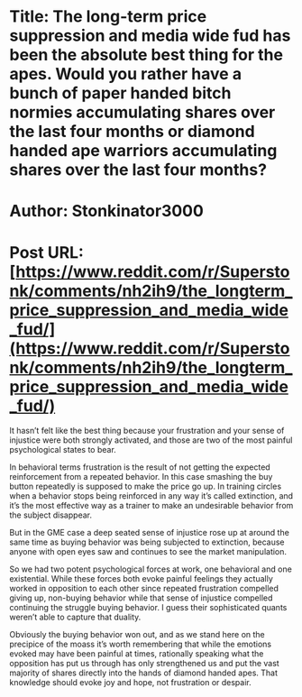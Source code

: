 # Title: The long-term price suppression and media wide fud has been the absolute best thing for the apes. Would you rather have a bunch of paper handed bitch normies accumulating shares over the last four months or diamond handed ape warriors accumulating shares over the last four months?
# Author: Stonkinator3000
# Post URL: [https://www.reddit.com/r/Superstonk/comments/nh2ih9/the_longterm_price_suppression_and_media_wide_fud/](https://www.reddit.com/r/Superstonk/comments/nh2ih9/the_longterm_price_suppression_and_media_wide_fud/)


It hasn’t felt like the best thing because your frustration and your sense of injustice were both strongly activated, and those are two of the most painful psychological states to bear.

In behavioral terms frustration is the result of not getting the expected reinforcement from a repeated behavior. In this case smashing the buy button repeatedly is supposed to make the price go up. In training circles when a behavior stops being reinforced in any way it’s called extinction, and it’s the most effective way as a trainer to make an undesirable behavior from the subject disappear.

But in the GME case a deep seated sense of injustice rose up at around the same time as buying behavior was being subjected to extinction, because anyone with open eyes saw and continues to see the market manipulation.

So we had two potent psychological forces at work, one behavioral and one existential. While these forces both evoke painful feelings they actually worked in opposition to each other since repeated frustration compelled giving up, non-buying behavior while that sense of injustice compelled continuing the struggle buying behavior. I guess their sophisticated quants weren’t able to capture that duality.

Obviously the buying behavior won out, and as we stand here on the precipice of the moass it’s worth remembering that while the emotions evoked may have been painful at times, rationally speaking what the opposition has put us through has only strengthened us and put the vast majority of shares directly into the hands of diamond handed apes. That knowledge should evoke joy and hope, not frustration or despair.